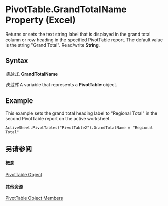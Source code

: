 
# PivotTable.GrandTotalName Property (Excel)

Returns or sets the text string label that is displayed in the grand total column or row heading in the specified PivotTable report. The default value is the string "Grand Total". Read/write  **String**.


## Syntax

 _表达式_. **GrandTotalName**

 _表达式_ A variable that represents a **PivotTable** object.


## Example

This example sets the grand total heading label to "Regional Total" in the second PivotTable report on the active worksheet.


```
ActiveSheet.PivotTables("PivotTable2").GrandTotalName = "Regional Total"
```


## 另请参阅


#### 概念


[PivotTable Object](a9c1d4a0-78a9-f9a6-6daf-91cb63e45842.md)
#### 其他资源


[PivotTable Object Members](http://msdn.microsoft.com/library/8e8d1692-cf32-63c6-a1f6-54ddcc2a4964%28Office.15%29.aspx)